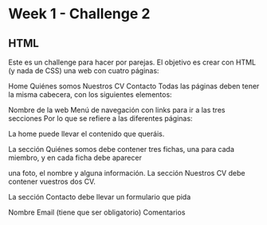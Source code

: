 # Week 1 - Challenge 2

## HTML

Este es un challenge para hacer por parejas. El objetivo es crear con HTML (y nada de CSS) una web con cuatro páginas:

Home
Quiénes somos
Nuestros CV
Contacto
Todas las páginas deben tener la misma cabecera, con los siguientes elementos:

Nombre de la web
Menú de navegación con links para ir a las tres secciones
Por lo que se refiere a las diferentes páginas:

La home puede llevar el contenido que queráis.

La sección Quiénes somos debe contener tres fichas, una para cada miembro, y en cada ficha debe aparecer

una foto,
el nombre y
alguna información.
La sección Nuestros CV debe contener vuestros dos CV.

La sección Contacto debe llevar un formulario que pida

Nombre
Email (tiene que ser obligatorio)
Comentarios
